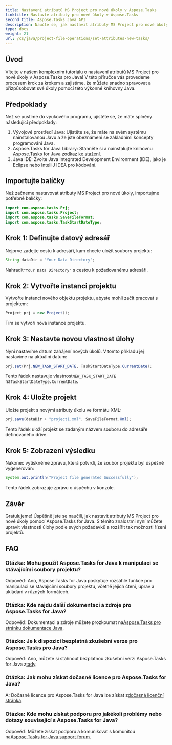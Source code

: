 ```yaml
---
title: Nastavení atributů MS Project pro nové úkoly v Aspose.Tasks
linktitle: Nastavte atributy pro nové úkoly v Aspose.Tasks
second_title: Aspose.Tasks Java API
description: Naučte se, jak nastavit atributy MS Project pro nové úkoly pomocí Aspose.Tasks for Java. Pomocí tohoto komplexního průvodce si snadno přizpůsobte vlastnosti úkolu.
type: docs
weight: 21
url: /cs/java/project-file-operations/set-attributes-new-tasks/
---
```

## Úvod
Vítejte v našem komplexním tutoriálu o nastavení atributů MS Project pro nové úkoly v Aspose.Tasks pro Java! V této příručce vás provedeme procesem krok za krokem a zajistíme, že můžete snadno spravovat a přizpůsobovat své úkoly pomocí této výkonné knihovny Java.
## Předpoklady
Než se pustíme do výukového programu, ujistěte se, že máte splněny následující předpoklady:
1. Vývojové prostředí Java: Ujistěte se, že máte na svém systému nainstalovanou Javu a že jste obeznámeni se základními koncepty programování Java.
2.  Aspose.Tasks for Java Library: Stáhněte si a nainstalujte knihovnu Aspose.Tasks for Java z[odkaz ke stažení](https://releases.aspose.com/tasks/java/).
3. Java IDE: Zvolte Java Integrated Development Environment (IDE), jako je Eclipse nebo IntelliJ IDEA pro kódování.

## Importujte balíčky
Než začneme nastavovat atributy MS Project pro nové úkoly, importujme potřebné balíčky:
```java
import com.aspose.tasks.Prj;
import com.aspose.tasks.Project;
import com.aspose.tasks.SaveFileFormat;
import com.aspose.tasks.TaskStartDateType;
```

## Krok 1: Definujte datový adresář
Nejprve zadejte cestu k adresáři, kam chcete uložit soubory projektu:
```java
String dataDir = "Your Data Directory";
```
 Nahradit`"Your Data Directory"` s cestou k požadovanému adresáři.
## Krok 2: Vytvořte instanci projektu
Vytvořte instanci nového objektu projektu, abyste mohli začít pracovat s projektem:
```java
Project prj = new Project();
```
Tím se vytvoří nová instance projektu.
## Krok 3: Nastavte novou vlastnost úlohy
Nyní nastavíme datum zahájení nových úkolů. V tomto příkladu jej nastavíme na aktuální datum:
```java
prj.set(Prj.NEW_TASK_START_DATE, TaskStartDateType.CurrentDate);
```
 Tento řádek nastavuje vlastnost`NEW_TASK_START_DATE` na`TaskStartDateType.CurrentDate`.
## Krok 4: Uložte projekt
Uložte projekt s novými atributy úkolu ve formátu XML:
```java
prj.save(dataDir + "project1.xml", SaveFileFormat.Xml);
```
Tento řádek uloží projekt se zadaným názvem souboru do adresáře definovaného dříve.
## Krok 5: Zobrazení výsledku
Nakonec vytiskněme zprávu, která potvrdí, že soubor projektu byl úspěšně vygenerován:
```java
System.out.println("Project file generated Successfully");
```
Tento řádek zobrazuje zprávu o úspěchu v konzole.

## Závěr
Gratulujeme! Úspěšně jste se naučili, jak nastavit atributy MS Project pro nové úkoly pomocí Aspose.Tasks for Java. S těmito znalostmi nyní můžete upravit vlastnosti úlohy podle svých požadavků a rozšířit tak možnosti řízení projektů.
## FAQ
### Otázka: Mohu použít Aspose.Tasks for Java k manipulaci se stávajícími soubory projektu?
Odpověď: Ano, Aspose.Tasks for Java poskytuje rozsáhlé funkce pro manipulaci se stávajícími soubory projektu, včetně jejich čtení, úprav a ukládání v různých formátech.
### Otázka: Kde najdu další dokumentaci a zdroje pro Aspose.Tasks for Java?
 Odpověď: Dokumentaci a zdroje můžete prozkoumat na[Aspose.Tasks pro stránku dokumentace Java](https://reference.aspose.com/tasks/java/).
### Otázka: Je k dispozici bezplatná zkušební verze pro Aspose.Tasks pro Java?
 Odpověď: Ano, můžete si stáhnout bezplatnou zkušební verzi Aspose.Tasks for Java z[tady](https://releases.aspose.com/).
### Otázka: Jak mohu získat dočasné licence pro Aspose.Tasks for Java?
 A: Dočasné licence pro Aspose.Tasks for Java lze získat z[dočasná licenční stránka](https://purchase.aspose.com/temporary-license/).
### Otázka: Kde mohu získat podporu pro jakékoli problémy nebo dotazy související s Aspose.Tasks for Java?
 Odpověď: Můžete získat podporu a komunikovat s komunitou na[Aspose.Tasks for Java support forum](https://forum.aspose.com/c/tasks/15).